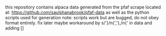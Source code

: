 this repository contains alpaca data generated from the pfaf scrape located at: https://github.com/saulshanabrook/pfaf-data
as well as the python scripts used for generation
note: scripts work but are bugged, do not obey format entirely. fix later maybe
workaround by s/'}/n{','},/n{' in data and adding [] 

